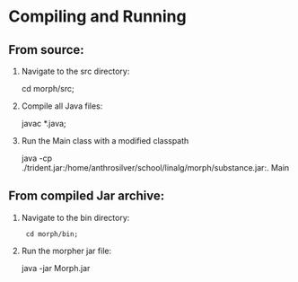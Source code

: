 Compiling and Running
=====================

From source:
------------
1. Navigate to the src directory:

    cd morph/src;

2. Compile all Java files:

    javac *.java;

3. Run the Main class with a modified classpath

    java -cp ./trident.jar:/home/anthrosilver/school/linalg/morph/substance.jar:. Main


From compiled Jar archive:
--------------------------
1. Navigate to the bin directory:

        cd morph/bin;

2. Run the morpher jar file:

     java -jar Morph.jar

